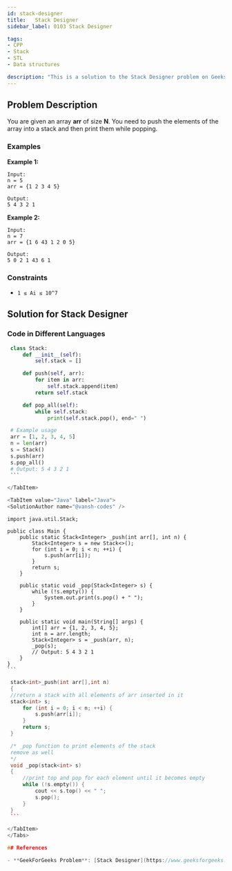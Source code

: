 ```yaml
---
id: stack-designer
title:   Stack Designer
sidebar_label: 0103 Stack Designer

tags:
- CPP
- Stack
- STL
- Data structures

description: "This is a solution to the Stack Designer problem on GeeksForGeeks."
---
```


## Problem Description
You are given an array **arr** of size **N**. You need to push the elements of the array into a stack and then print them while popping.

### Examples

**Example 1:**
```
Input: 
n = 5
arr = {1 2 3 4 5}

Output:
5 4 3 2 1
```

**Example 2:**
```
Input: 
n = 7
arr = {1 6 43 1 2 0 5}

Output:
5 0 2 1 43 6 1
```


### Constraints
- `1 ≤ Ai ≤ 10^7`


## Solution for Stack Designer

### Code in Different Languages

<Tabs>

<TabItem value="Python" label="Python">
<SolutionAuthor name="@vansh-codes" />

   ```python
    class Stack:
        def __init__(self):
            self.stack = []

        def push(self, arr):
            for item in arr:
                self.stack.append(item)
            return self.stack

        def pop_all(self):
            while self.stack:
                print(self.stack.pop(), end=" ")

    # Example usage
    arr = [1, 2, 3, 4, 5]
    n = len(arr)
    s = Stack()
    s.push(arr)
    s.pop_all()
    # Output: 5 4 3 2 1
    ```

</TabItem>

<TabItem value="Java" label="Java">
<SolutionAuthor name="@vansh-codes" />

   ```
    import java.util.Stack;

    public class Main {
        public static Stack<Integer> _push(int arr[], int n) {
            Stack<Integer> s = new Stack<>();
            for (int i = 0; i < n; ++i) {
                s.push(arr[i]);
            }
            return s;
        }

        public static void _pop(Stack<Integer> s) {
            while (!s.empty()) {
                System.out.print(s.pop() + " ");
            }
        }

        public static void main(String[] args) {
            int[] arr = {1, 2, 3, 4, 5};
            int n = arr.length;
            Stack<Integer> s = _push(arr, n);
            _pop(s);
            // Output: 5 4 3 2 1
        }
    }
    ```

</TabItem>

<TabItem value="C++" label="C++">
<SolutionAuthor name="@vansh-codes" />

   ```cpp
    stack<int>_push(int arr[],int n)
    {
    //return a stack with all elements of arr inserted in it
    stack<int> s;
        for (int i = 0; i < n; ++i) {
            s.push(arr[i]);
        }
        return s;
    }

    /* _pop function to print elements of the stack
    remove as well
    */
    void _pop(stack<int> s)
    {
        //print top and pop for each element until it becomes empty
        while (!s.empty()) {
            cout << s.top() << " ";
            s.pop();
        }
    }
    ```

</TabItem>
</Tabs>

## References

- **GeekForGeeks Problem**: [Stack Designer](https://www.geeksforgeeks.org/problems/stack-designer/0)